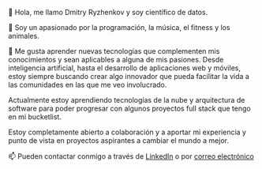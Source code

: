 👋 Hola, me llamo Dmitry Ryzhenkov y soy científico de datos.

👀 Soy un apasionado por la programación, la música, el fitness y los animales. 

🌱 Me gusta aprender nuevas tecnologías que complementen mis conocimientos y sean aplicables a alguna de mis pasiones. Desde inteligencia artificial, hasta el desarrollo de aplicaciones web y móviles,
estoy siempre buscando crear algo innovador que pueda facilitar la vida a las comunidades en las que me veo involucrado.

Actualmente estoy aprendiendo tecnologías de la nube y arquitectura de software para poder progresar con algunos proyectos full stack que tengo en mi bucketlist.

Estoy completamente abierto a colaboración y a aportar mi experiencia y punto de vista en proyectos aspirantes a cambiar el mundo a mejor.

📫 Pueden contactar conmigo a través de [LinkedIn](https://www.linkedin.com/in/cuicuidev) o por [correo electrónico](mailto:dmitryryzhenkov@cuicui.dev)

<!---
cuicuidev/cuicuidev is a ✨ special ✨ repository because its `README.md` (this file) appears on your GitHub profile.
You can click the Preview link to take a look at your changes.
--->
